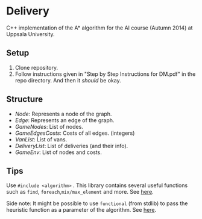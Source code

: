 Delivery
========
C++ implementation of the A* algorithm for the AI course (Autumn 2014) at Uppsala University.

Setup
-----
1. Clone repository.
2. Follow instructions given in "Step by Step Instructions for DM.pdf" in the repo directory. 
And then it *should* be okay.

Structure
---------
* *Node*: Represents a node of the graph. 
* *Edge*: Represents an edge of the graph. 
* *GameNodes*: List of nodes.
* *GameEdgesCosts*: Costs of all edges. (integers)
* *VanList*: List of vans.
* *DeliveryList*: List of deliveries (and their info).
* *GameEnv*: List of nodes and costs. 

Tips
----
Use `#include <algorithm>` . 
This library contains several useful functions such as `find`, `foreach`,`mix/max_element` and more.
See [here](http://www.cplusplus.com/reference/algorithm/).

Side note: It might be possible to use `functional` (from stdlib) to pass the heuristic
function as a parameter of the algorithm. 
See [here](http://www.cplusplus.com/reference/functional/).
